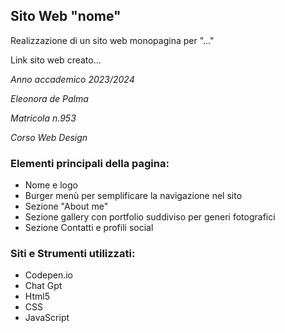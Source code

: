 ## Sito Web "nome"

Realizzazione di un sito web monopagina per "..."

Link sito web creato...

*Anno accademico 2023/2024*

*Eleonora de Palma*

*Matricola n.953*

*Corso Web Design*

### Elementi principali della pagina:
* Nome e logo
* Burger menù per semplificare la navigazione nel sito
* Sezione "About me"
* Sezione gallery con portfolio suddiviso per generi fotografici
* Sezione Contatti e profili social

### Siti e Strumenti utilizzati:
* Codepen.io
* Chat Gpt
* Html5
* CSS
* JavaScript
